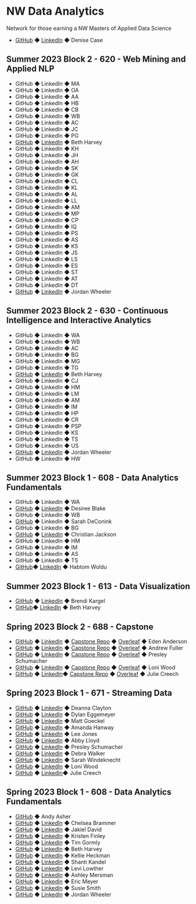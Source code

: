 # NW Data Analytics

Network for those earning a NW Masters of Applied Data Science

- [GitHub](https://github.com/denisecase) ◆ [LinkedIn](https://www.linkedin.com/in/denisecase) ◆ Denise Case

## Summer 2023 Block 2 - 620 - Web Mining and Applied NLP

- GitHub ◆ LinkedIn ◆ MA
- GitHub ◆ LinkedIn ◆ OA
- GitHub ◆ LinkedIn ◆ AA
- GitHub ◆ LinkedIn ◆ HB
- GitHub ◆ LinkedIn ◆ CB
- GitHub ◆ LinkedIn ◆ WB
- GitHub ◆ LinkedIn ◆ AC
- GitHub ◆ LinkedIn ◆ JC
- GitHub ◆ LinkedIn ◆ PG
- [GitHub](https://github.com/bethharvey) ◆ [LinkedIn](https://www.linkedin.com/in/beth-harvey-033991240/) ◆ Beth Harvey
- GitHub ◆ LinkedIn ◆ KH
- GitHub ◆ LinkedIn ◆ JH
- GitHub ◆ LinkedIn ◆ AH
- GitHub ◆ LinkedIn ◆ SK
- GitHub ◆ LinkedIn ◆ GK
- GitHub ◆ LinkedIn ◆ CL
- GitHub ◆ LinkedIn ◆ KL
- GitHub ◆ LinkedIn ◆ AL
- GitHub ◆ LinkedIn ◆ LL
- GitHub ◆ LinkedIn ◆ AM
- GitHub ◆ LinkedIn ◆ MP
- GitHub ◆ LinkedIn ◆ CP
- GitHub ◆ LinkedIn ◆ IQ
- GitHub ◆ LinkedIn ◆ PS
- GitHub ◆ LinkedIn ◆ AS
- GitHub ◆ LinkedIn ◆ KS
- GitHub ◆ LinkedIn ◆ JS
- GitHub ◆ LinkedIn ◆ LS
- GitHub ◆ LinkedIn ◆ ES
- GitHub ◆ LinkedIn ◆ ST
- GitHub ◆ LinkedIn ◆ AT
- GitHub ◆ LinkedIn ◆ DT
- [GitHub](https://github.com/jordanwheeler7) ◆ [LinkedIn](https://www.linkedin.com/in/jordan-wheeler-8724a9195/) ◆ Jordan Wheeler

## Summer 2023 Block 2 - 630 - Continuous Intelligence and Interactive Analytics

- GitHub ◆ LinkedIn ◆ WA
- GitHub ◆ LinkedIn ◆ WB
- GitHub ◆ LinkedIn ◆ AC
- GitHub ◆ LinkedIn ◆ BG
- GitHub ◆ LinkedIn ◆ MG
- GitHub ◆ LinkedIn ◆ TG
- [GitHub](https://github.com/bethharvey) ◆ [LinkedIn](https://www.linkedin.com/in/beth-harvey-033991240/) ◆ Beth Harvey
- GitHub ◆ LinkedIn ◆ CJ
- GitHub ◆ LinkedIn ◆ HM
- GitHub ◆ LinkedIn ◆ LM
- GitHub ◆ LinkedIn ◆ AM
- GitHub ◆ LinkedIn ◆ IM
- GitHub ◆ LinkedIn ◆ HP
- GitHub ◆ LinkedIn ◆ CR
- GitHub ◆ LinkedIn ◆ PSP
- GitHub ◆ LinkedIn ◆ KS
- GitHub ◆ LinkedIn ◆ TS
- GitHub ◆ LinkedIn ◆ US
- [GitHub](https://github.com/jordanwheeler7) ◆ [LinkedIn](https://www.linkedin.com/in/jordan-wheeler-8724a9195/) ◆ Jordan Wheeler
- GitHub ◆ LinkedIn ◆ HW

## Summer 2023 Block 1 - 608 - Data Analytics Fundamentals

 - GitHub ◆ LinkedIn ◆ WA
 - [GitHub](https://github.com/dblake3377) ◆ [LinkedIn](https://www.linkedin.com/in/desiree-blake-7b4142200/) ◆ Desiree Blake 
 - GitHub ◆ LinkedIn ◆ WB
 - [GitHub](https://github.com/Sarah566092) ◆ LinkedIn ◆ Sarah DeConink
 - GitHub ◆ LinkedIn ◆ BG
 - [GitHub](https://github.com/ChristianJBNB) ◆ [LinkedIn](https://www.linkedin.com/in/christian-jackson-391281193/) ◆ Christian Jackson
 - GitHub ◆ LinkedIn ◆ HM
 - GitHub ◆ LinkedIn ◆ IM
 - GitHub ◆ LinkedIn ◆ AS
 - GitHub ◆ LinkedIn ◆ TS
 - [GitHub](https://github.com/Habtom1999)◆ [LinkedIn](https://www.linkedin.com/in/habtom-woldu-b62b0a66/)  ◆ Habtom Woldu 

## Summer 2023 Block 1 - 613 - Data Visualization

 - [GitHub](https://github.com/bkargel) ◆ [LinkedIn](https://www.linkedin.com/in/brendolyn-brendi-k-07347457) ◆ Brendi Kargel
 - [GitHub](https://github.com/bethharvey)◆ [LinkedIn](https://www.linkedin.com/in/beth-harvey-033991240/) ◆ Beth Harvey

## Spring 2023 Block 2 - 688 - Capstone

- [GitHub](https://github.com/eden0214) ◆ [LinkedIn](https://www.linkedin.com/in/andersonedenm) ◆ [Capstone Repo](https://github.com/eden0214/44688_CapstoneProject) ◆ [Overleaf](https://www.overleaf.com/read/pvbhscbngxfm) ◆ Eden Anderson
- [GitHub](https://github.com/afuller257) ◆ [LinkedIn](https://www.linkedin.com/in/andrew-fuller-456b93aa/) ◆ [Capstone Repo](https://github.com/afuller257/CapstoneProject) ◆ [Overleaf](https://www.overleaf.com/read/stgnsngtzhwb) ◆ Andrew Fuller
- [GitHub](https://github.com/presleyschumacher) ◆ [LinkedIn](https://www.linkedin.com/in/presleyschumacher/) ◆ [Capstone Repo](https://github.com/presleyschumacher/Predicting-Employee-Retention-with-HR-Analytics) ◆ [Overleaf](https://www.overleaf.com/read/mfhmvbkvpcjf) ◆ Presley Schumacher
- [GitHub](https://github.com/lwood7983) ◆ [LinkedIn](https://www.linkedin.com/in/loniwood1/) ◆ [Capstone Repo](https://github.com/lwood7983/L.Wood_Final_Capstone_Project.git) ◆ [Overleaf](https://www.overleaf.com/read/qwjkgksxjndz) ◆ Loni Wood
 - [GitHub](https://github.com/jcreech72) ◆ [LinkedIn](linkedin.com/in/julie-creech/)◆ [Capstone Repo](https://github.com/jcreech72/CreechCapstone) ◆ [Overleaf](https://www.overleaf.com/read/mzdkvqkytrmg) ◆ Julie Creech

## Spring 2023 Block 1 - 671 - Streaming Data

 - [GitHub](https://github.com/declayton) ◆ [LinkedIn]() ◆ Deanna Clayton
 - [GitHub](https://github.com/dylanegg) ◆ [LinkedIn](https://www.linkedin.com/in/dylaneggemeyer/) ◆ Dylan Eggemeyer
 - [GitHub](https://github.com/GeckoG) ◆ [LinkedIn](https://www.linkedin.com/in/matt-goeckel-a9440622b/) ◆ Matt Goeckel
 - [GitHub](https://github.com/mandi1120) ◆ [LinkedIn](https://www.linkedin.com/in/amandahanway/) ◆ Amanda Hanway
 - [GitHub](https://github.com/IamLimaEchoEcho) ◆ [LinkedIn](https://www.linkedin.com/in/lee-j-5956b928/) ◆ Lee Jones
 - [GitHub](https://github.com/abbylloyd03) ◆ [LinkedIn](https://www.linkedin.com/in/abby-lloyd-4a0b11183/) ◆ Abby Lloyd
 - [GitHub](https://github.com/presleyschumacher) ◆ [LinkedIn](https://www.linkedin.com/feed/) ◆ Presley Schumacher
 - [GitHub](https://github.com/ddwalk77) ◆ [LinkedIn](https://www.linkedin.com/in/ddw77/) ◆ Debra Walker
 - [GitHub](https://github.com/sarahwind) ◆ [LinkedIn](https://www.linkedin.com/in/sarah-windeknecht-55418a144/) ◆ Sarah Windeknecht
 - [GitHub](https://github.com/lwood7983) ◆ [LinkedIn](https://www.linkedin.com/in/loniwood1/) ◆ Loni Wood
 - [GitHub](https://github.com/jcreech72) ◆ [LinkedIn](linkedin.com/in/julie-creech/)◆ Julie Creech

## Spring 2023 Block 1 - 608 - Data Analytics Fundamentals

 - [GitHub](https://github.com/andyakiva) ◆ Andy Asher
 - [GitHub](https://github.com/chelsbrammer) ◆ [LinkedIn](https://www.linkedin.com/in/chelsea-brammer-384b1bba/) ◆ Chelsea Brammer
 - [GitHub](https://github.com/ss2jak) ◆ [LinkedIn](https://www.linkedin.com/in/jakiel10) ◆ Jakiel David
 - [GitHub](https://github.com/AnaylsisKris) ◆ [LinkedIn](https://www.linkedin.com/in/kristen-finley-7a5584a0/) ◆ Kristen Finley
 - [GitHub](https://github.com/tgormly) ◆ [LinkedIn](https://www.linkedin.com/in/tim-gormly-11a19a268/) ◆ Tim Gormly
 - [GitHub](https://github.com/bethharvey) ◆ [LinkedIn](https://www.linkedin.com/in/beth-harvey-033991240/) ◆ Beth Harvey
 - [GitHub](https://github.com/krh5284) ◆ [LinkedIn](https://www.linkedin.com/in/kellie-heckman-777920139/) ◆ Kellie Heckman
 - [GitHub](https://github.com/Shantik998) ◆ [LinkedIn](https://www.linkedin.com/in/shanti-kandel-8a307513a/) ◆ Shanti Kandel
 - [GitHub](https://github.com/LevLow) ◆ [LinkedIn](https://www.linkedin.com/in/levi-lowther-b35435106/) ◆ Levi Lowther
 - [GitHub](https://github.com/AMersman) ◆ [LinkedIn](https://www.linkedin.com/in/ashley-mersman/) ◆ Ashley Mersman
 - [GitHub](https://github.com/ericmeyer1) ◆ [LinkedIn](https://www.linkedin.com/in/ericmeyer123/) ◆ Eric Meyer
 - [GitHub](https://github.com/msmixj) ◆ [LinkedIn](https://www.linkedin.com/in/susie-smith-45b9783b/) ◆ Susie Smith
 - [GitHub](https://github.com/jordanwheeler7) ◆ [LinkedIn](https://www.linkedin.com/in/jordan-wheeler-8724a9195/) ◆ Jordan Wheeler
